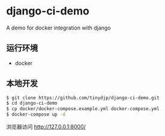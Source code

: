 # django-ci-demo
A demo for docker integration with django

## 运行环境

* docker

## 本地开发

```bash
$ git clone https://github.com/tinydjp/django-ci-demo.git
$ cd django-ci-demo
$ cp docker/docker-compose.example.yml docker-compose.yml
$ docker-compose up -d
```

浏览器访问 http://127.0.0.1:8000/
